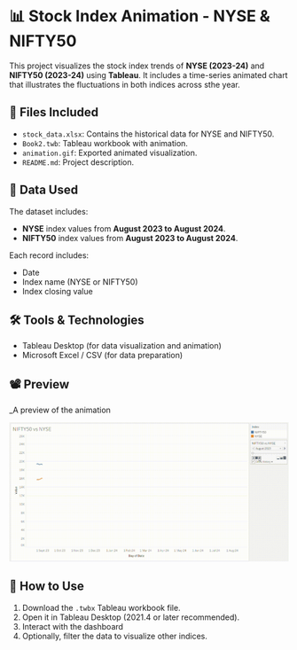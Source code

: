 # 📊 Stock Index Animation - NYSE & NIFTY50

This project visualizes the stock index trends of **NYSE (2023-24)** and **NIFTY50 (2023-24)** using **Tableau**. It includes a time-series animated chart that illustrates the fluctuations in both indices across sthe year.

## 📁 Files Included

- `stock_data.xlsx`: Contains the historical data for NYSE and NIFTY50.
- `Book2.twb`: Tableau workbook with animation.
- `animation.gif`: Exported animated visualization.
- `README.md`: Project description.

## 📅 Data Used

The dataset includes:
- **NYSE** index values from **August 2023 to August 2024**.
- **NIFTY50** index values from **August 2023 to August 2024**.

Each record includes:
- Date
- Index name (NYSE or NIFTY50)
- Index closing value

## 🛠 Tools & Technologies

- Tableau Desktop (for data visualization and animation)
- Microsoft Excel / CSV (for data preparation)

## 📽️ Preview

_A preview of the animation

![Animation Preview](animation.gif)  

## 📌 How to Use

1. Download the `.twbx` Tableau workbook file.
2. Open it in Tableau Desktop (2021.4 or later recommended).
3. Interact with the dashboard
4. Optionally, filter the data to visualize other indices.


